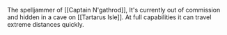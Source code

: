 The spelljammer of [[Captain N'gathrod]], It's currently out of commission and hidden in a cave on [[Tartarus Isle]]. 
At full capabilities it can travel extreme distances quickly.
